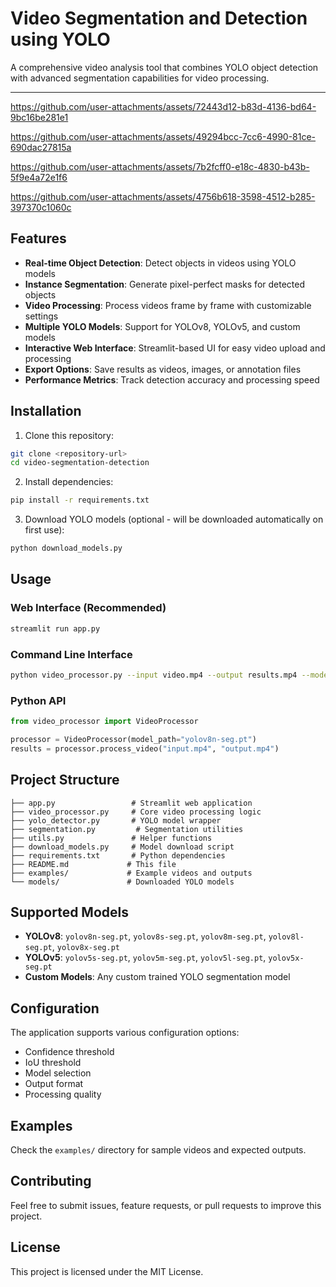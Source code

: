 # Video Segmentation and Detection using YOLO

A comprehensive video analysis tool that combines YOLO object detection with advanced segmentation capabilities for video processing.

---
https://github.com/user-attachments/assets/72443d12-b83d-4136-bd64-9bc16be281e1

https://github.com/user-attachments/assets/49294bcc-7cc6-4990-81ce-690dac27815a

https://github.com/user-attachments/assets/7b2fcff0-e18c-4830-b43b-5f9e4a72e1f6

https://github.com/user-attachments/assets/4756b618-3598-4512-b285-397370c1060c

## Features

- **Real-time Object Detection**: Detect objects in videos using YOLO models
- **Instance Segmentation**: Generate pixel-perfect masks for detected objects
- **Video Processing**: Process videos frame by frame with customizable settings
- **Multiple YOLO Models**: Support for YOLOv8, YOLOv5, and custom models
- **Interactive Web Interface**: Streamlit-based UI for easy video upload and processing
- **Export Options**: Save results as videos, images, or annotation files
- **Performance Metrics**: Track detection accuracy and processing speed

## Installation

1. Clone this repository:
```bash
git clone <repository-url>
cd video-segmentation-detection
```

2. Install dependencies:
```bash
pip install -r requirements.txt
```

3. Download YOLO models (optional - will be downloaded automatically on first use):
```bash
python download_models.py
```

## Usage

### Web Interface (Recommended)
```bash
streamlit run app.py
```

### Command Line Interface
```bash
python video_processor.py --input video.mp4 --output results.mp4 --model yolov8n-seg.pt
```

### Python API
```python
from video_processor import VideoProcessor

processor = VideoProcessor(model_path="yolov8n-seg.pt")
results = processor.process_video("input.mp4", "output.mp4")
```

## Project Structure

```
├── app.py                 # Streamlit web application
├── video_processor.py     # Core video processing logic
├── yolo_detector.py       # YOLO model wrapper
├── segmentation.py         # Segmentation utilities
├── utils.py               # Helper functions
├── download_models.py     # Model download script
├── requirements.txt       # Python dependencies
├── README.md             # This file
├── examples/             # Example videos and outputs
└── models/               # Downloaded YOLO models
```

## Supported Models

- **YOLOv8**: `yolov8n-seg.pt`, `yolov8s-seg.pt`, `yolov8m-seg.pt`, `yolov8l-seg.pt`, `yolov8x-seg.pt`
- **YOLOv5**: `yolov5s-seg.pt`, `yolov5m-seg.pt`, `yolov5l-seg.pt`, `yolov5x-seg.pt`
- **Custom Models**: Any custom trained YOLO segmentation model

## Configuration

The application supports various configuration options:
- Confidence threshold
- IoU threshold
- Model selection
- Output format
- Processing quality

## Examples

Check the `examples/` directory for sample videos and expected outputs.

## Contributing

Feel free to submit issues, feature requests, or pull requests to improve this project.

## License

This project is licensed under the MIT License. 
